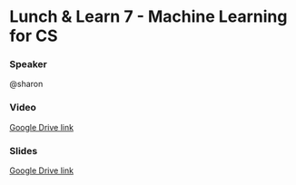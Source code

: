 # Lunch & Learn 7 - Machine Learning for CS

### Speaker
@sharon

### Video
[Google Drive link](https://drive.google.com/open?id=1YDEiO72eKnC0Fbo3kSZ7Us2H-O4cT38A)

### Slides
[Google Drive link](https://drive.google.com/open?id=1Sg2Ar_hy-B9HhURf3Gyhy9TvDTSZ6zo3)
